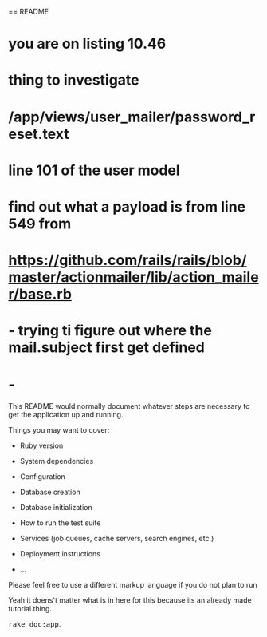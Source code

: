 == README

# you are on listing 10.46
# thing to investigate
# /app/views/user_mailer/password_reset.text
# line 101 of the user model
# find out what a  payload is from line 549 from 
# https://github.com/rails/rails/blob/master/actionmailer/lib/action_mailer/base.rb
# - trying ti figure out where the mail.subject first get defined
# - 




This README would normally document whatever steps are necessary to get the
application up and running.

Things you may want to cover:

* Ruby version

* System dependencies

* Configuration

* Database creation

* Database initialization

* How to run the test suite

* Services (job queues, cache servers, search engines, etc.)

* Deployment instructions

* ...


Please feel free to use a different markup language if you do not plan to run

Yeah it doens't matter what is in here for this because its an already made tutorial thing.

<tt>rake doc:app</tt>.
